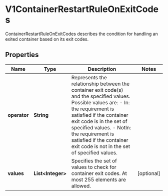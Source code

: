 

# V1ContainerRestartRuleOnExitCodes

ContainerRestartRuleOnExitCodes describes the condition for handling an exited container based on its exit codes.
## Properties

Name | Type | Description | Notes
------------ | ------------- | ------------- | -------------
**operator** | **String** | Represents the relationship between the container exit code(s) and the specified values. Possible values are: - In: the requirement is satisfied if the container exit code is in the   set of specified values. - NotIn: the requirement is satisfied if the container exit code is   not in the set of specified values. | 
**values** | **List&lt;Integer&gt;** | Specifies the set of values to check for container exit codes. At most 255 elements are allowed. |  [optional]



